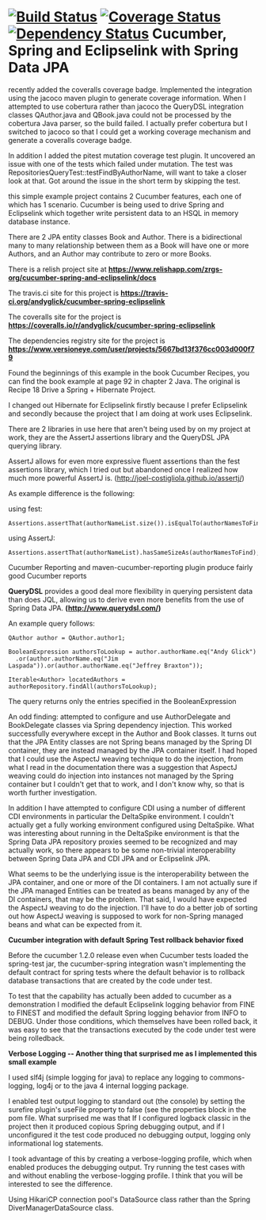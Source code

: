 [![Build Status](https://travis-ci.org/andyglick/cucumber-spring-eclipselink.png)](https://travis-ci.org/andyglick/cucumber-spring-eclipselink)
[![Coverage Status](https://coveralls.io/repos/andyglick/cucumber-spring-eclipselink/badge.png)](https://coveralls.io/r/andyglick/cucumber-spring-eclipselink)
[![Dependency Status](https://www.versioneye.com/user/projects/5667bd13f376cc003d000f79/badge.svg?style=flat)](https://www.versioneye.com/user/projects/5667bd13f376cc003d000f79)
Cucumber, Spring and Eclipselink with Spring Data JPA
====================================================

recently added the coveralls coverage badge. Implemented the integration using the jacoco maven plugin to generate coverage information. When I attempted to
use cobertura rather than jacoco the QueryDSL integration classes QAuthor.java and QBook.java could not be processed by the cobertura Java parser, so the build
failed. I actually prefer cobertura but I switched to jacoco so that I could get a working coverage mechanism and generate a coveralls coverage badge.

In addition I added the pitest mutation coverage test plugin. It uncovered an issue with one of the tests which failed under mutation. The test was
RepositoriesQueryTest::testFindByAuthorName, will want to take a closer look at that. Got around the issue in the short term by skipping the test.

this simple example project contains 2 Cucumber features, each one of which has 1 scenario. Cucumber is being used
to drive Spring and Eclipselink which together write persistent data to an HSQL in memory database instance.

There are 2 JPA entity classes Book and Author. There is a bidirectional many to many relationship between them
as a Book will have one or more Authors, and an Author may contribute to zero or more Books.

There is a relish project site at **https://www.relishapp.com/zrgs-org/cucumber-spring-and-eclipselink/docs**

The travis.ci site for this project is **https://travis-ci.org/andyglick/cucumber-spring-eclipselink**

The coveralls site for the project is **https://coveralls.io/r/andyglick/cucumber-spring-eclipselink**

The dependencies registry site for the project is **https://www.versioneye.com/user/projects/5667bd13f376cc003d000f79**

Found the beginnings of this example in the book Cucumber Recipes, you can find the book example at page 92 in
chapter 2 Java. The original is Recipe 18 Drive a Spring + Hibernate Project.

I changed out Hibernate for Eclipselink firstly because I prefer Eclipselink and secondly because the project that I
am doing at work uses Eclipselink.

There are 2 libraries in use here that aren't being used by on my project at work, they are the AssertJ assertions
library and the QueryDSL JPA querying library.

AssertJ allows for even more expressive fluent assertions than the fest assertions library,
which I tried out but abandoned once I realized how much more powerful AssertJ is.
(http://joel-costigliola.github.io/assertj/)

As example difference is the following:

using fest:

    Assertions.assertThat(authorNameList.size()).isEqualTo(authorNamesToFind.size());

using AssertJ:

    Assertions.assertThat(authorNameList).hasSameSizeAs(authorNamesToFind);
    
Cucumber Reporting and maven-cucumber-reporting plugin produce fairly good Cucumber reports


**QueryDSL** provides a good deal more flexibility in querying persistent data than does JQL, allowing us to derive
even more benefits from the use of Spring Data JPA. **(http://www.querydsl.com/)**

An example query follows:

    QAuthor author = QAuthor.author1;

    BooleanExpression authorsToLookup = author.authorName.eq("Andy Glick")
      .or(author.authorName.eq("Jim Laspada")).or(author.authorName.eq("Jeffrey Braxton"));

    Iterable<Author> locatedAuthors = authorRepository.findAll(authorsToLookup);

The query returns only the entries specified in the BooleanExpression

An odd finding: attempted to configure and use AuthorDelegate and BookDelegate classes via Spring dependency injection.
This worked successfully everywhere except in the Author and Book classes. It turns out that the JPA Entity classes
are not Spring beans managed by the Spring DI container, they are instead managed by the JPA container itself. I had
hoped that I could use the AspectJ weaving technique to do the injection, from what I read in the documentation there
was a suggestion that AspectJ weaving could do injection into instances not managed by the Spring container but I
couldn't get that to work, and I don't know why, so that is worth further investigation.

In addition I have attempted to configure CDI using a number of different CDI environments in particular the
DeltaSpike environment. I couldn't actually get a fully working environment configured using DeltaSpike. What was
interesting about running in the DeltaSpike environment is that the Spring Data JPA repository proxies seemed to be
recognized and may actually work, so there appears to be some non-trivial interoperability between Spring Data JPA
and CDI JPA and or Eclipselink JPA.

What seems to be the underlying issue is the interoperability between the JPA container, and one or more of the DI
containers. I am not actually sure if the JPA managed Entities can be treated as beans managed by any of the DI
containers, that may be the problem. That said, I would have expected the AspectJ weaving to do the injection. I'll
have to do a better job of sorting out how AspectJ weaving is supposed to work for non-Spring managed beans and what
can be expected from it.

**Cucumber integration with default Spring Test rollback behavior fixed**

Before the cucumber 1.2.0 release even when Cucumber tests loaded the spring-test jar, the cucumber-spring integration
wasn't implementing the default contract for spring tests where the default behavior is to rollback database transactions
that are created by the code under test.

To test that the capability has actually been added to cucumber as a demonstration I modified the default Eclipselink
logging behavior from FINE to FINEST and modified the default Spring logging behavior from INFO to DEBUG. Under those
conditions, which themselves have been rolled back, it was easy to see that the transactions executed by the code under
test were being rolledback.

**Verbose Logging -- Another thing that surprised me as I implemented this small example**

I used slf4j (simple logging for java) to replace any logging to commons-logging,
log4j or to the java 4 internal logging package.

I enabled test output logging to standard out (the console) by setting the surefire plugin's useFile property to
false (see the properties block in the pom file. What surprised me was that If I configured logback classic in the
project then it produced copious Spring debugging output, and if I unconfigured it the test code produced no debugging
output, logging only informational log statements.

I took advantage of this by creating a verbose-logging profile, which when enabled produces the debugging output. Try
running the test cases with and without enabling the verbose-logging profile. I think that you will be interested to
see the difference.

Using HikariCP connection pool's DataSource class rather than the Spring DiverManagerDataSource class.
